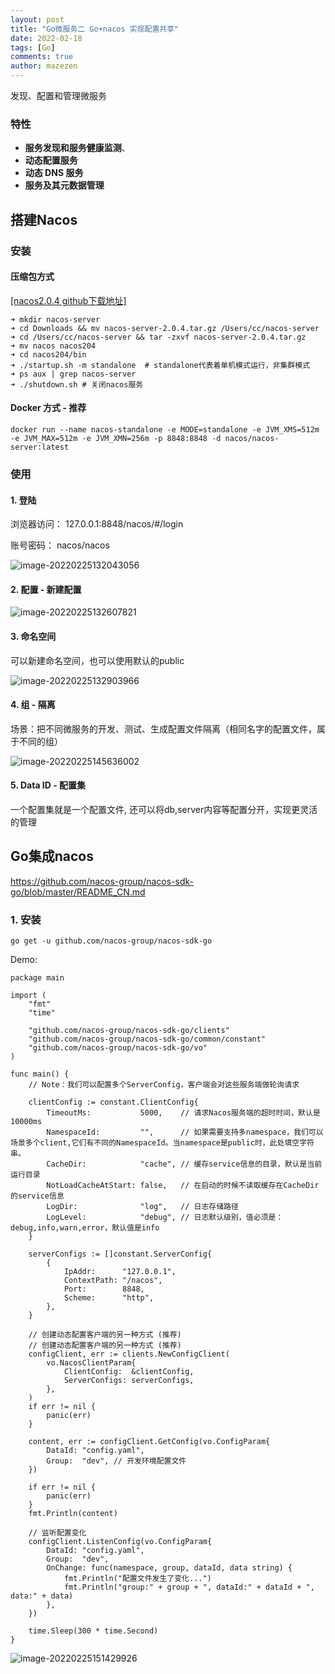 ```yaml
---
layout: post
title: "Go微服务二 Go+nacos 实现配置共享"
date: 2022-02-18
tags: [Go]
comments: true
author: mazezen
---
```


发现、配置和管理微服务

### 特性

- **服务发现和服务健康监测**、
- **动态配置服务**
- **动态 DNS 服务**
- **服务及其元数据管理**

## 搭建Nacos

### 安装

####  压缩包方式

<a href="https://github.com/alibaba/nacos/releases/download/2.0.4/nacos-server-2.0.4.tar.gz" target="_blank" rel="noopener">[nacos2.0.4 github下载地址]</a>

```shell
➜ mkdir nacos-server
➜ cd Downloads && mv nacos-server-2.0.4.tar.gz /Users/cc/nacos-server
➜ cd /Users/cc/nacos-server && tar -zxvf nacos-server-2.0.4.tar.gz
➜ mv nacos nacos204
➜ cd nacos204/bin	
➜ ./startup.sh -m standalone  # standalone代表着单机模式运行，非集群模式
➜ ps aux | grep nacos-server
➜ ./shutdown.sh # 关闭nacos服务
```

#### Docker 方式 - 推荐

```shell
docker run --name nacos-standalone -e MODE=standalone -e JVM_XMS=512m -e JVM_MAX=512m -e JVM_XMN=256m -p 8848:8848 -d nacos/nacos-server:latest
```

### 使用

#### 1. 登陆

浏览器访问： 127.0.0.1:8848/nacos/#/login

账号密码： nacos/nacos

![image-20220225132043056](http://images.caixiaoxin.cn//image-20220225132043056.png)

#### 2. 配置 - 新建配置

![image-20220225132607821](http://images.caixiaoxin.cn//image-20220225132607821.png)

#### 3. 命名空间 

可以新建命名空间，也可以使用默认的public

![image-20220225132903966](http://images.caixiaoxin.cn//image-20220225132903966.png)

#### 4. 组 - 隔离

场景：把不同微服务的开发、测试、生成配置文件隔离（相同名字的配置文件，属于不同的组）

![image-20220225145636002](http://images.caixiaoxin.cn//image-20220225145636002.png)

#### 5. Data ID - 配置集

一个配置集就是一个配置文件, 还可以将db,server内容等配置分开，实现更灵活的管理



## Go集成nacos

<a href="https://github.com/nacos-group/nacos-sdk-go/blob/master/README_CN.md" target="_blank" rel="noopener">https://github.com/nacos-group/nacos-sdk-go/blob/master/README_CN.md</a>

### 1. 安装

```shell
go get -u github.com/nacos-group/nacos-sdk-go
```

Demo:

```shell
package main

import (
	"fmt"
	"time"

	"github.com/nacos-group/nacos-sdk-go/clients"
	"github.com/nacos-group/nacos-sdk-go/common/constant"
	"github.com/nacos-group/nacos-sdk-go/vo"
)

func main() {
	// Note：我们可以配置多个ServerConfig，客户端会对这些服务端做轮询请求

	clientConfig := constant.ClientConfig{
		TimeoutMs:           5000,    // 请求Nacos服务端的超时时间，默认是10000ms
		NamespaceId:         "",      // 如果需要支持多namespace，我们可以场景多个client,它们有不同的NamespaceId。当namespace是public时，此处填空字符串。
		CacheDir:            "cache", // 缓存service信息的目录，默认是当前运行目录
		NotLoadCacheAtStart: false,   // 在启动的时候不读取缓存在CacheDir的service信息
		LogDir:              "log",   // 日志存储路径
		LogLevel:            "debug", // 日志默认级别，值必须是：debug,info,warn,error，默认值是info
	}

	serverConfigs := []constant.ServerConfig{
		{
			IpAddr:      "127.0.0.1",
			ContextPath: "/nacos",
			Port:        8848,
			Scheme:      "http",
		},
	}

	// 创建动态配置客户端的另一种方式 (推荐)
	// 创建动态配置客户端的另一种方式 (推荐)
	configClient, err := clients.NewConfigClient(
		vo.NacosClientParam{
			ClientConfig:  &clientConfig,
			ServerConfigs: serverConfigs,
		},
	)
	if err != nil {
		panic(err)
	}

	content, err := configClient.GetConfig(vo.ConfigParam{
		DataId: "config.yaml",
		Group:  "dev", // 开发环境配置文件
	})

	if err != nil {
		panic(err)
	}
	fmt.Println(content)

	// 监听配置变化
	configClient.ListenConfig(vo.ConfigParam{
		DataId: "config.yaml",
		Group:  "dev",
		OnChange: func(namespace, group, dataId, data string) {
			fmt.Println("配置文件发生了变化...")
			fmt.Println("group:" + group + ", dataId:" + dataId + ", data:" + data)
		},
	})

	time.Sleep(300 * time.Second)
}

```

![image-20220225151429926](http://images.caixiaoxin.cn//image-20220225151429926.png)